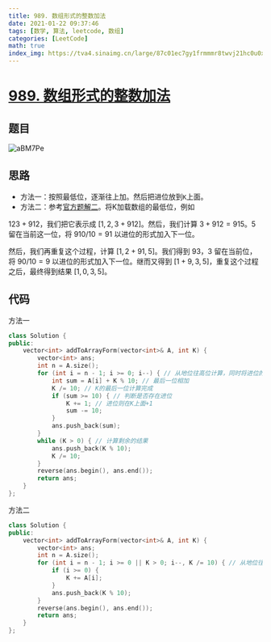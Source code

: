```yaml
---
title: 989. 数组形式的整数加法
date: 2021-01-22 09:37:46
tags: [数学, 算法, leetcode, 数组]
categories: [LeetCode]
math: true
index_img: https://tva4.sinaimg.cn/large/87c01ec7gy1frmmmr8twvj21hc0u0x6q.jpg
---
```


# [989. 数组形式的整数加法](https://leetcode-cn.com/problems/add-to-array-form-of-integer/)

## 题目

![aBM7Pe](https://gitee.com/yoyhm/oss/raw/master/uPic/aBM7Pe.png)

## 思路

- 方法一：按照最低位，逐渐往上加。然后把进位放到`K`上面。
- 方法二：参考[官方题解二](https://leetcode-cn.com/problems/add-to-array-form-of-integer/solution/shu-zu-xing-shi-de-zheng-shu-jia-fa-by-l-jljp/)。将K加载数组的最低位，例如

$123+912$，我们把它表示成 $[1,2,3+912]$。然后，我们计算 $3+912=915$。$5$ 留在当前这一位，将 $910/10=91$ 以进位的形式加入下一位。

然后，我们再重复这个过程，计算 $[1,2+91,5]$。我们得到 $93$，$3$ 留在当前位，将 $90/10=9$ 以进位的形式加入下一位。继而又得到 $[1+9,3,5]$，重复这个过程之后，最终得到结果 $[1,0,3,5]$。


## 代码

方法一

```C++
class Solution {
public:
    vector<int> addToArrayForm(vector<int>& A, int K) {
        vector<int> ans;
        int n = A.size();
        for (int i = n - 1; i >= 0; i--) { // 从地位往高位计算，同时将进位的1加到K上面
            int sum = A[i] + K % 10; // 最后一位相加
            K /= 10; // K的最后一位计算完成
            if (sum >= 10) { // 判断是否存在进位
                K += 1; // 进位则在K上面+1
                sum -= 10;
            }
            ans.push_back(sum);
        }
        while (K > 0) { // 计算剩余的结果
            ans.push_back(K % 10);
            K /= 10;
        }
        reverse(ans.begin(), ans.end());
        return ans;
    }
};
```

方法二

```C++
class Solution {
public:
    vector<int> addToArrayForm(vector<int>& A, int K) {
        vector<int> ans;
        int n = A.size();
        for (int i = n - 1; i >= 0 || K > 0; i--, K /= 10) { // 从地位往高位计算，同时将最低位加到K上面
            if (i >= 0) {
                K += A[i];
            }
            ans.push_back(K % 10);
        }
        reverse(ans.begin(), ans.end());
        return ans;
    }
};
```
